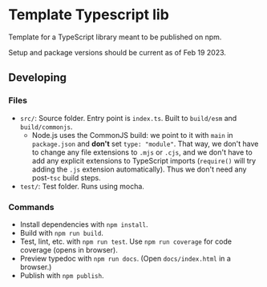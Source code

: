 # Template Typescript lib

Template for a TypeScript library meant to be published on npm.

Setup and package versions should be current as of Feb 19 2023.

## Developing

### Files

- `src/`: Source folder. Entry point is `index.ts`. Built to `build/esm` and `build/commonjs`.
  - Node.js uses the CommonJS build: we point to it with `main` in `package.json` and **don't** set `type: "module"`. That way, we don't have to change any file extensions to `.mjs` or `.cjs`, and we don't have to add any explicit extensions to TypeScript imports (`require()` will try adding the `.js` extension automatically). Thus we don't need any post-`tsc` build steps.
- `test/`: Test folder. Runs using mocha.

### Commands

- Install dependencies with `npm install`.
- Build with `npm run build`.
- Test, lint, etc. with `npm run test`. Use `npm run coverage` for code coverage (opens in browser).
- Preview typedoc with `npm run docs`. (Open `docs/index.html` in a browser.)
- Publish with `npm publish`.
